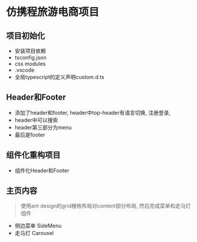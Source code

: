 # 仿携程旅游电商项目
## 项目初始化
- 安装项目依赖
- tsconfig.json
- css modules
- .vscode
- 全局typescript的定义声明custom.d.ts
## Header和Footer
- 添加了header和footer, header中top-header有语言切换, 注册登录,
- header中可以搜索
- header第三部分为menu
- 最后是footer

## 组件化重构项目
- 组件化Header和Footer

## 主页内容
> 使用ant design的grid栅格布局对content部分布局, 然后完成菜单和走马灯组件
- 侧边菜单 SideMenu
- 走马灯 Carousel